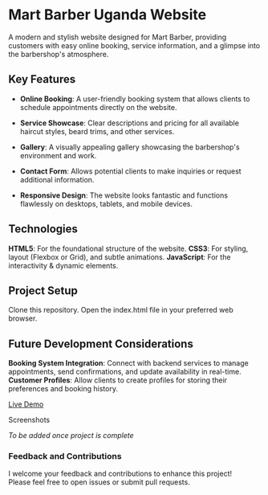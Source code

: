 # Mart Barber Uganda Website

A modern and stylish website designed for Mart Barber, providing customers with easy online booking, service information, and a glimpse into the barbershop's atmosphere.

## Key Features

- **Online Booking**: A user-friendly booking system that allows clients to schedule appointments directly on the website.

- **Service Showcase**: Clear descriptions and pricing for all available haircut styles, beard trims, and other services.

- **Gallery**: A visually appealing gallery showcasing the barbershop's environment and work.

- **Contact Form**: Allows potential clients to make inquiries or request additional information.

- **Responsive Design**: The website looks fantastic and functions flawlessly on desktops, tablets, and mobile devices.

## Technologies

**HTML5**: For the foundational structure of the website.
**CSS3**: For styling, layout (Flexbox or Grid), and subtle animations.
**JavaScript**: For the interactivity & dynamic elements.

## Project Setup

Clone this repository.
Open the index.html file in your preferred web browser.

## Future Development Considerations

**Booking System Integration**: Connect with backend services to manage appointments, send confirmations, and update availability in real-time.
**Customer Profiles**: Allow clients to create profiles for storing their preferences and booking history.

[Live Demo](https://martbarber.netlify.app)

Screenshots

_To be added once project is complete_

### Feedback and Contributions

I welcome your feedback and contributions to enhance this project! <br>Please feel free to open issues or submit pull requests.
